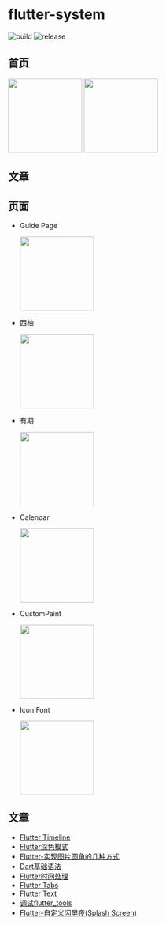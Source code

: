 # flutter-system

![build](https://github.com/jiangkang/flutter-system/workflows/build/badge.svg?branch=master) ![release](https://github.com/jiangkang/flutter-system/workflows/release/badge.svg)


## 首页

<div>
   <img src="https://oss.jiangkang.tech/jk/home_demo.png" width="150"/> 
   <img src="https://oss.jiangkang.tech/jk/home_demo_dark.png" width="150"/> 
</div>

## 文章


## 页面

- Guide Page
  
  <img src="https://oss.jiangkang.tech/jk/guide.gif" width="150"/> 
  
- 西柚

  <img src="https://oss.jiangkang.tech/jk/xiyou.png" width="150"/> 

- 有期

  <img src="https://oss.jiangkang.tech/jk/youqi.png" width="150"/> 
  
- Calendar
  
  <img src="https://oss.jiangkang.tech/jk/calendar.png" width="150"/>
  
- CustomPaint

  <img src="https://oss.jiangkang.tech/jk/custompaint.png" width="150"/>
  
- Icon Font
  
  <img src="https://oss.jiangkang.tech/jk/IconFont.png" width="150"/>


## 文章
- [Flutter Timeline](https://www.jiangkang.tech/2020/05/08/flutter/flutter-timeline/)
- [Flutter深色模式](https://www.jiangkang.tech/2020/05/08/flutter/flutter-shen-se-mo-shi/)
- [Flutter-实现图片圆角的几种方式](https://www.jiangkang.tech/2020/05/08/flutter/flutter-shi-xian-tu-pian-yuan-jiao-de-ji-chong-fang-shi/)
- [Dart基础语法](https://www.jiangkang.tech/2020/05/08/flutter/dart-ji-chu-yu-fa/)
- [Flutter时间处理](https://www.jiangkang.tech/2020/05/08/flutter/flutter-shi-jian-chu-li/)
- [Flutter Tabs](https://www.jiangkang.tech/2020/05/08/flutter/flutter-tabs-de-shi-yong/)
- [Flutter Text](https://www.jiangkang.tech/2020/05/08/flutter/flutter-text-de-shi-yong/)
- [调试flutter_tools](https://www.jiangkang.tech/2020/05/15/flutter/diao-shi-flutter-tools/)
- [Flutter-自定义闪屏夜(Splash Screen)](https://www.jiangkang.tech/2020/06/19/flutter/flutter-zi-ding-yi-shan-ping-ye-splashscreen/)




